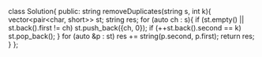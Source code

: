 class Solution{
public:
string removeDuplicates(string s, int k){
vector<pair<char, short>> st;
string res;
for (auto ch : s){
if (st.empty() || st.back().first != ch)
st.push_back({ch, 0});
if (++st.back().second == k)
st.pop_back();
}
for (auto &p : st)
res += string(p.second, p.first);
return res;
}
};